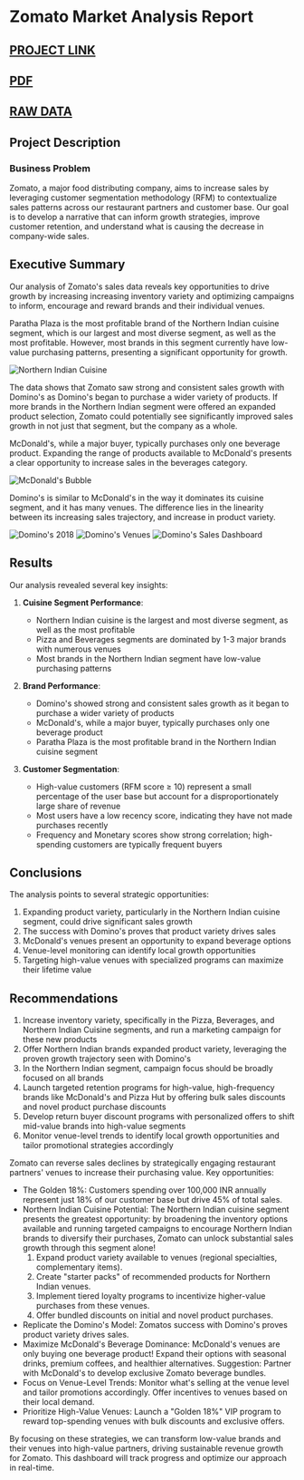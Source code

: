 # Zomato Market Analysis Report

[PROJECT LINK](https://public.tableau.com/shared/YQW4ND5K7?:display_count=n&:origin=viz_share_link)
---
[PDF](https://github.com/cullenmccutcheon/Data-Projects-TripleTen/blob/main/Tableau%20Zomato%20Customer%20Segmentation%20and%20Sales%20Analysis/Zomato%20Customer%20Segmentation%20and%20Sales%20Analysis.pdf)
---
[RAW DATA](https://practicum-content.s3.us-west-1.amazonaws.com/data-eng/BIA/Dataset/Zomato%20data.zip)
---

## Project Description

### Business Problem

Zomato, a major food distributing company, aims to increase sales by leveraging customer segmentation methodology (RFM) to contextualize sales patterns across our restaurant partners and customer base. Our goal is to develop a narrative that can inform growth strategies, improve customer retention, and understand what is causing the decrease in company-wide sales.

## Executive Summary

Our analysis of Zomato's sales data reveals key opportunities to drive growth by increasing increasing inventory variety and optimizing campaigns to inform, encourage and reward brands and their individual venues.

Paratha Plaza is the most profitable brand of the Northern Indian cuisine segment, which is our largest and most diverse segment, as well as the most profitable. However, most brands in this segment currently have low-value purchasing patterns, presenting a significant opportunity for growth.

![Northern Indian Cuisine](NorthernIndian.png)

The data shows that Zomato saw strong and consistent sales growth with Domino's as Domino's began to purchase a wider variety of products. If more brands in the Northern Indian segment were offered an expanded product selection, Zomato could potentially see significantly improved sales growth in not just that segment, but the company as a whole.

McDonald's, while a major buyer, typically purchases only one beverage product. Expanding the range of products available to McDonald's presents a clear opportunity to increase sales in the beverages category.

![McDonald's Bubble](McDonaldsBubble.png)

Domino's is similar to McDonald's in the way it dominates its cuisine segment, and it has many venues. The difference lies in the linearity between its increasing sales trajectory, and increase in product variety.

![Domino's 2018](Dominos1.png)
![Domino's Venues](Dominos2.png)
![Domino's Sales Dashboard](Dominos3.png)


## Results

Our analysis revealed several key insights:

1. **Cuisine Segment Performance**:
   - Northern Indian cuisine is the largest and most diverse segment, as well as the most profitable
   - Pizza and Beverages segments are dominated by 1-3 major brands with numerous venues
   - Most brands in the Northern Indian segment have low-value purchasing patterns

2. **Brand Performance**:
   - Domino's showed strong and consistent sales growth as it began to purchase a wider variety of products
   - McDonald's, while a major buyer, typically purchases only one beverage product
   - Paratha Plaza is the most profitable brand in the Northern Indian cuisine segment

3. **Customer Segmentation**:
   - High-value customers (RFM score ≥ 10) represent a small percentage of the user base but account for a disproportionately large share of revenue
   - Most users have a low recency score, indicating they have not made purchases recently
   - Frequency and Monetary scores show strong correlation; high-spending customers are typically frequent buyers

## Conclusions

The analysis points to several strategic opportunities:

1. Expanding product variety, particularly in the Northern Indian cuisine segment, could drive significant sales growth
2. The success with Domino's proves that product variety drives sales
3. McDonald's venues present an opportunity to expand beverage options
4. Venue-level monitoring can identify local growth opportunities
5. Targeting high-value venues with specialized programs can maximize their lifetime value

## Recommendations

1. Increase inventory variety, specifically in the Pizza, Beverages, and Northern Indian Cuisine segments, and run a marketing campaign for these new products
2. Offer Northern Indian brands expanded product variety, leveraging the proven growth trajectory seen with Domino's
3. In the Northern Indian segment, campaign focus should be broadly focused on all brands
4. Launch targeted retention programs for high-value, high-frequency brands like McDonald's and Pizza Hut by offering bulk sales discounts and novel product purchase discounts
5. Develop return buyer discount programs with personalized offers to shift mid-value brands into high-value segments
6. Monitor venue-level trends to identify local growth opportunities and tailor promotional strategies accordingly

Zomato can reverse sales declines by strategically engaging restaurant partners' venues to increase their purchasing value. Key opportunities:
- The Golden 18%: Customers spending over 100,000 INR annually represent just 18% of our customer base but drive 45% of total sales.
- Northern Indian Cuisine Potential: The Northern Indian cuisine segment presents the greatest opportunity: by broadening the inventory options available and running targeted campaigns to encourage Northern Indian brands to diversify their purchases, Zomato can unlock substantial sales growth through this segment alone!
  1. Expand product variety available to venues (regional specialties, complementary items).
  2. Create "starter packs" of recommended products for Northern Indian venues.
  3. Implement tiered loyalty programs to incentivize higher-value purchases from these venues.
  4. Offer bundled discounts on initial and novel product purchases.
- Replicate the Domino's Model: Zomatos success with Domino's proves product variety drives sales.
- Maximize McDonald's Beverage Dominance: McDonald's venues are only buying one beverage product! Expand their options with seasonal drinks, premium coffees, and healthier alternatives. Suggestion: Partner with McDonald's to develop exclusive Zomato beverage bundles.
- Focus on Venue-Level Trends: Monitor what's selling at the venue level and tailor promotions accordingly. Offer incentives to venues based on their local demand.
- Prioritize High-Value Venues: Launch a "Golden 18%" VIP program to reward top-spending venues with bulk discounts and exclusive offers.

By focusing on these strategies, we can transform low-value brands and their venues into high-value partners, driving sustainable revenue growth for Zomato. This dashboard will track progress and optimize our approach in real-time.
